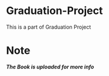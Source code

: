 # Graduation-Project

This is a part of Graduation Project

# Note

***The Book is uploaded for more info***
